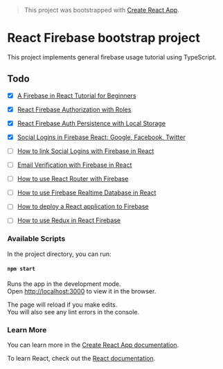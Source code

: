 > This project was bootstrapped with [Create React App](https://github.com/facebook/create-react-app).

# React Firebase bootstrap project
This project implements general firebase usage tutorial using TypeScript.

## Todo
- [x] [A Firebase in React Tutorial for Beginners](https://www.robinwieruch.de/complete-firebase-authentication-react-tutorial/)
- [x] [React Firebase Authorization with Roles](https://www.robinwieruch.de/react-firebase-authorization-roles-permissions/) 
- [x] [React Firebase Auth Persistence with Local Storage](https://www.robinwieruch.de/react-firebase-auth-persistence/)
- [x] [Social Logins in Firebase React: Google, Facebook, Twitter](https://www.robinwieruch.de/react-firebase-social-login/)
- [ ] [How to link Social Logins with Firebase in React](https://www.robinwieruch.de/react-firebase-link-social-logins/)
- [ ] [Email Verification with Firebase in React](https://www.robinwieruch.de/react-firebase-email-verification/)
- [ ] [How to use React Router with Firebase](https://www.robinwieruch.de/react-firebase-router/)
- [ ] [How to use Firebase Realtime Database in React](https://www.robinwieruch.de/react-firebase-realtime-database/)
- [ ] [How to deploy a React application to Firebase](https://www.robinwieruch.de/firebase-deploy-react-js/)
- [ ] [How to use Redux in React Firebase](https://www.robinwieruch.de/react-firebase-redux-tutorial/)


### Available Scripts

In the project directory, you can run:

#### `npm start`

Runs the app in the development mode.<br>
Open [http://localhost:3000](http://localhost:3000) to view it in the browser.

The page will reload if you make edits.<br>
You will also see any lint errors in the console.

### Learn More

You can learn more in the [Create React App documentation](https://facebook.github.io/create-react-app/docs/getting-started).

To learn React, check out the [React documentation](https://reactjs.org/).
